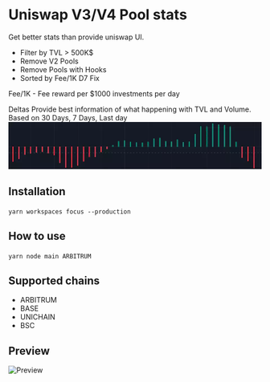 # Uniswap V3/V4 Pool stats

Get better stats than provide uniswap UI. 
- Filter by TVL > 500K$
- Remove V2 Pools
- Remove Pools with Hooks
- Sorted by Fee/1K D7 Fix

Fee/1K - Fee reward per $1000 investments per day

Deltas Provide best information of what happening with TVL and Volume. Based on 30 Days, 7 Days, Last day
![Deltas](https://raw.githubusercontent.com/8clever/uniswap-pool-stats/refs/heads/main/docs/deltas.webp)

## Installation
```yarn workspaces focus --production```

## How to use
```yarn node main ARBITRUM```

## Supported chains
- ARBITRUM
- BASE
- UNICHAIN
- BSC

## Preview
![Preview](https://raw.githubusercontent.com/8clever/uniswap-pool-stats/refs/heads/main/docs/preview.webp)

